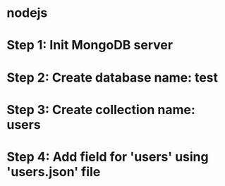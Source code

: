 # nodejs
# Step 1: Init MongoDB server 
# Step 2: Create database name: test
# Step 3: Create collection name: users
# Step 4: Add field for 'users' using 'users.json' file
